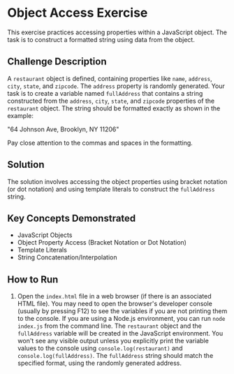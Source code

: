 # Object Access Exercise

This exercise practices accessing properties within a JavaScript object. The task is to construct a formatted string using data from the object.

## Challenge Description

A `restaurant` object is defined, containing properties like `name`, `address`, `city`, `state`, and `zipcode`.  The `address` property is randomly generated. Your task is to create a variable named `fullAddress` that contains a string constructed from the `address`, `city`, `state`, and `zipcode` properties of the `restaurant` object. The string should be formatted exactly as shown in the example:

"64 Johnson Ave, Brooklyn, NY 11206"

Pay close attention to the commas and spaces in the formatting.

## Solution

The solution involves accessing the object properties using bracket notation (or dot notation) and using template literals to construct the `fullAddress` string.

## Key Concepts Demonstrated

*   JavaScript Objects
*   Object Property Access (Bracket Notation or Dot Notation)
*   Template Literals
*   String Concatenation/Interpolation

## How to Run

1.  Open the `index.html` file in a web browser (if there is an associated HTML file). You may need to open the browser's developer console (usually by pressing F12) to see the variables if you are not printing them to the console. If you are using a Node.js environment, you can run `node index.js` from the command line. The `restaurant` object and the `fullAddress` variable will be created in the JavaScript environment. You won't see any visible output unless you explicitly print the variable values to the console using `console.log(restaurant)` and  `console.log(fullAddress)`. The `fullAddress` string should match the specified format, using the randomly generated address.